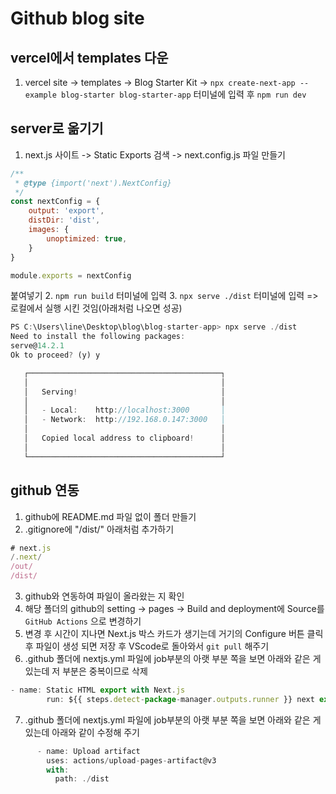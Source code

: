 # Github blog site
## vercel에서 templates 다운
1. vercel site -> templates -> Blog Starter Kit -> `npx create-next-app --example blog-starter blog-starter-app` 터미널에 입력 후 `npm run dev`

## server로 옮기기
1. next.js 사이트 -> Static Exports 검색 -> next.config.js 파일 만들기
```js
/**
 * @type {import('next').NextConfig}
 */
const nextConfig = {
    output: 'export',
    distDir: 'dist',
    images: {
        unoptimized: true,
    }
}

module.exports = nextConfig
```
붙여넣기
2. `npm run build` 터미널에 입력
3. `npx serve ./dist` 터미널에 입력 => 로컬에서 실행 시킨 것임(아래처럼 나오면 성공)
```js
PS C:\Users\line\Desktop\blog\blog-starter-app> npx serve ./dist
Need to install the following packages:
serve@14.2.1
Ok to proceed? (y) y

   ┌───────────────────────────────────────────┐
   │                                           │
   │   Serving!                                │
   │                                           │
   │   - Local:    http://localhost:3000       │
   │   - Network:  http://192.168.0.147:3000   │
   │                                           │
   │   Copied local address to clipboard!      │
   │                                           │
   └───────────────────────────────────────────┘
```
## github 연동

1. github에 README.md 파일 없이 폴더 만들기
2. .gitignore에 "/dist/" 아래처럼 추가하기
```js
# next.js
/.next/
/out/
/dist/
```
3. github와 연동하여 파일이 올라왔는 지 확인
4. 해당 폴더의 github의 setting -> pages -> Build and deployment에 Source를 `GitHub Actions` 으로 변경하기
5. 변경 후 시간이 지나면 Next.js 박스 카드가 생기는데 거기의 Configure 버튼 클릭 후 파일이 생성 되면 저장 후 VScode로 돌아와서 `git pull` 해주기
6. .github 폴더에 nextjs.yml 파일에 job부분의 아랫 부분 쪽을 보면 아래와 같은 게 있는데 저 부분은 중복이므로 삭제
```js
- name: Static HTML export with Next.js
        run: ${{ steps.detect-package-manager.outputs.runner }} next export 
```
7. .github 폴더에 nextjs.yml 파일에 job부분의 아랫 부분 쪽을 보면 아래와 같은 게 있는데 아래와 같이 수정해 주기
```js
      - name: Upload artifact
        uses: actions/upload-pages-artifact@v3
        with:
          path: ./dist
```